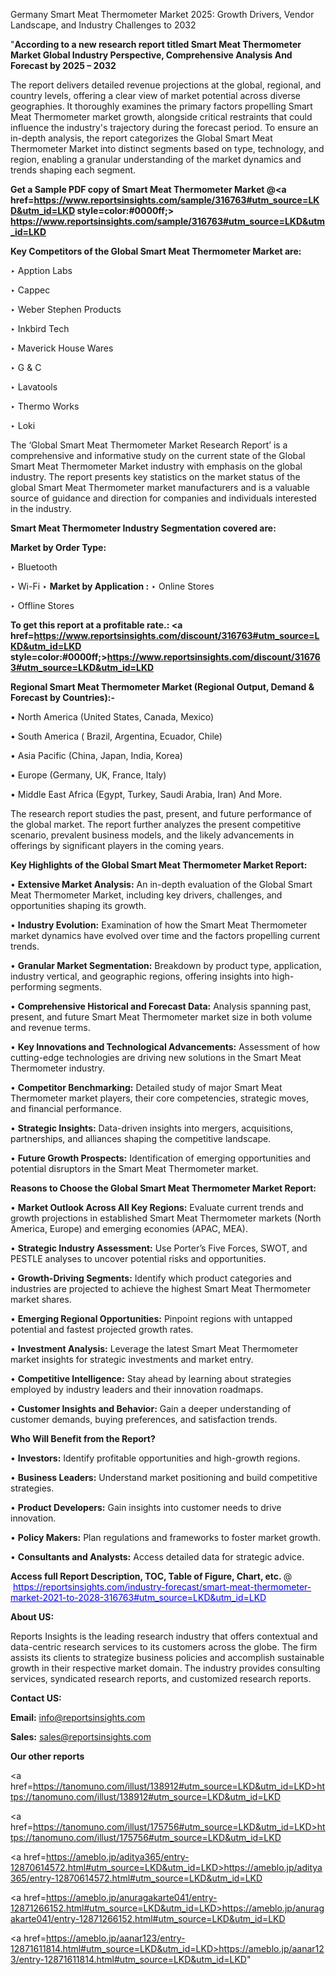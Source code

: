 Germany Smart Meat Thermometer Market 2025: Growth Drivers, Vendor Landscape, and Industry Challenges to 2032

"<strong>According to a new research report titled Smart Meat Thermometer Market Global Industry Perspective, Comprehensive Analysis And Forecast by 2025 – 2032</strong>

The report delivers detailed revenue projections at the global, regional, and country levels, offering a clear view of market potential across diverse geographies. It thoroughly examines the primary factors propelling Smart Meat Thermometer market growth, alongside critical restraints that could influence the industry's trajectory during the forecast period. To ensure an in-depth analysis, the report categorizes the Global Smart Meat Thermometer Market into distinct segments based on type, technology, and region, enabling a granular understanding of the market dynamics and trends shaping each segment.

<strong>Get a Sample PDF copy of Smart Meat Thermometer Market </strong><strong>@<a href=https://www.reportsinsights.com/sample/316763#utm_source=LKD&utm_id=LKD style=color:#0000ff;> https://www.reportsinsights.com/sample/316763#utm_source=LKD&utm_id=LKD</a></strong></font>

<strong>Key Competitors of the Global Smart Meat Thermometer Market are:</strong>

‣ Apption Labs

‣ Cappec

‣ Weber Stephen Products

‣ Inkbird Tech

‣ Maverick House Wares

‣ G & C

‣ Lavatools

‣ Thermo Works

‣ Loki

The ‘Global Smart Meat Thermometer Market Research Report’ is a comprehensive and informative study on the current state of the Global Smart Meat Thermometer Market industry with emphasis on the global industry. The report presents key statistics on the market status of the global Smart Meat Thermometer market manufacturers and is a valuable source of guidance and direction for companies and individuals interested in the industry.

<strong>Smart Meat Thermometer Industry Segmentation covered are:</strong>

<strong>Market by Order Type: </strong>

‣ Bluetooth

‣ Wi-Fi
‣ 
<strong>Market by Application :</strong>
‣ Online Stores

‣ Offline Stores

<strong>To get this report at a profitable rate.: <a href=https://www.reportsinsights.com/discount/316763#utm_source=LKD&utm_id=LKD style=color:#0000ff;>https://www.reportsinsights.com/discount/316763#utm_source=LKD&utm_id=LKD</a></strong></font>

<strong>Regional Smart Meat Thermometer Market (Regional Output, Demand &amp; Forecast by Countries):-</strong>

• North America (United States, Canada, Mexico)

• South America ( Brazil, Argentina, Ecuador, Chile)

• Asia Pacific (China, Japan, India, Korea)

• Europe (Germany, UK, France, Italy)

• Middle East Africa (Egypt, Turkey, Saudi Arabia, Iran) And More.

The research report studies the past, present, and future performance of the global market. The report further analyzes the present competitive scenario, prevalent business models, and the likely advancements in offerings by significant players in the coming years.

<strong>Key Highlights of the Global Smart Meat Thermometer Market Report:</strong>

• <strong>Extensive Market Analysis:</strong> An in-depth evaluation of the Global Smart Meat Thermometer Market, including key drivers, challenges, and opportunities shaping its growth.

• <strong>Industry Evolution:</strong> Examination of how the Smart Meat Thermometer market dynamics have evolved over time and the factors propelling current trends.

• <strong>Granular Market Segmentation:</strong> Breakdown by product type, application, industry vertical, and geographic regions, offering insights into high-performing segments.

• <strong>Comprehensive Historical and Forecast Data:</strong> Analysis spanning past, present, and future Smart Meat Thermometer market size in both volume and revenue terms.

• <strong>Key Innovations and Technological Advancements:</strong> Assessment of how cutting-edge technologies are driving new solutions in the Smart Meat Thermometer industry.

• <strong>Competitor Benchmarking:</strong> Detailed study of major Smart Meat Thermometer market players, their core competencies, strategic moves, and financial performance.

• <strong>Strategic Insights:</strong> Data-driven insights into mergers, acquisitions, partnerships, and alliances shaping the competitive landscape.

• <strong>Future Growth Prospects:</strong> Identification of emerging opportunities and potential disruptors in the Smart Meat Thermometer market.

<strong>Reasons to Choose the Global Smart Meat Thermometer Market Report:</strong>

• <strong>Market Outlook Across All Key Regions:</strong> Evaluate current trends and growth projections in established Smart Meat Thermometer markets (North America, Europe) and emerging economies (APAC, MEA).

• <strong>Strategic Industry Assessment:</strong> Use Porter’s Five Forces, SWOT, and PESTLE analyses to uncover potential risks and opportunities.

• <strong>Growth-Driving Segments:</strong> Identify which product categories and industries are projected to achieve the highest Smart Meat Thermometer market shares.

• <strong>Emerging Regional Opportunities:</strong> Pinpoint regions with untapped potential and fastest projected growth rates.

• <strong>Investment Analysis:</strong> Leverage the latest Smart Meat Thermometer market insights for strategic investments and market entry.

• <strong>Competitive Intelligence:</strong> Stay ahead by learning about strategies employed by industry leaders and their innovation roadmaps.

• <strong>Customer Insights and Behavior:</strong> Gain a deeper understanding of customer demands, buying preferences, and satisfaction trends.

<strong>Who Will Benefit from the Report?</strong>

• <strong>Investors:</strong> Identify profitable opportunities and high-growth regions.

• <strong>Business Leaders:</strong> Understand market positioning and build competitive strategies.

• <strong>Product Developers:</strong> Gain insights into customer needs to drive innovation.

• <strong>Policy Makers:</strong> Plan regulations and frameworks to foster market growth.

• <strong>Consultants and Analysts:</strong> Access detailed data for strategic advice.
</ul>
<strong>Access full Report Description, TOC, Table of Figure, Chart, etc. </strong>@  <a href=https://reportsinsights.com/industry-forecast/smart-meat-thermometer-market-2021-to-2028-316763#utm_source=LKD&utm_id=LKD style=color:#0000ff;>https://reportsinsights.com/industry-forecast/smart-meat-thermometer-market-2021-to-2028-316763#utm_source=LKD&utm_id=LKD</a></font>

<strong><strong>About US</strong>:</strong>

Reports Insights is the leading research industry that offers contextual and data-centric research services to its customers across the globe. The firm assists its clients to strategize business policies and accomplish sustainable growth in their respective market domain. The industry provides consulting services, syndicated research reports, and customized research reports.

<strong>Contact US:</strong>

<p class=""""><b>Email:</b> <a href=mailto:info@reportsinsights.com>info@reportsinsights.com</a></p>
<p class=""""><b>Sales:</b> <a href=mailto:sales@reportsinsights.com>sales@reportsinsights.com</a></p>

<strong>Our other reports</strong>

<a href=https://tanomuno.com/illust/138912#utm_source=LKD&utm_id=LKD>https://tanomuno.com/illust/138912#utm_source=LKD&utm_id=LKD</a>

<a href=https://tanomuno.com/illust/175756#utm_source=LKD&utm_id=LKD>https://tanomuno.com/illust/175756#utm_source=LKD&utm_id=LKD</a>

<a href=https://ameblo.jp/aditya365/entry-12870614572.html#utm_source=LKD&utm_id=LKD>https://ameblo.jp/aditya365/entry-12870614572.html#utm_source=LKD&utm_id=LKD</a>

<a href=https://ameblo.jp/anuragakarte041/entry-12871266152.html#utm_source=LKD&utm_id=LKD>https://ameblo.jp/anuragakarte041/entry-12871266152.html#utm_source=LKD&utm_id=LKD</a>

<a href=https://ameblo.jp/aanar123/entry-12871611814.html#utm_source=LKD&utm_id=LKD>https://ameblo.jp/aanar123/entry-12871611814.html#utm_source=LKD&utm_id=LKD</a>"
